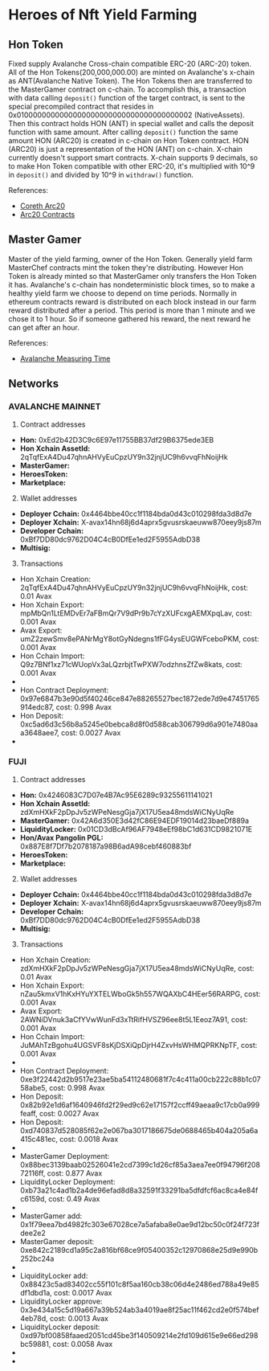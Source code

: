 # Heroes of Nft Yield Farming
## Hon Token
Fixed supply Avalanche Cross-chain compatible ERC-20 (ARC-20) token.
All of the Hon Tokens(200,000,000.00) are minted on Avalanche's x-chain as ANT(Avalanche Native Token).
The Hon Tokens then are transferred to the MasterGamer contract on c-chain. 
To accomplish this, a transaction with data calling `deposit()` function of the target contract,
is sent to the special precompiled contract that resides in 0x0100000000000000000000000000000000000002 (NativeAssets).
Then this contract holds HON (ANT) in special wallet and calls the deposit function with same amount.
After calling `deposit()` function the same amount HON (ARC20) is created in c-chain on Hon Token contract.
HON (ARC20) is just a representation of the HON (ANT) on c-chain. X-chain currently doesn't support smart contracts.
X-chain supports 9 decimals, so to make Hon Token compatible with other ERC-20, it's multiplied with 10^9 in `deposit()`
and divided by 10^9 in `withdraw()` function.

References:
* [Coreth Arc20](https://docs.avax.network/build/references/coreth-arc20s)
* [Arc20 Contracts](https://github.com/ava-labs/wrapped-assets/tree/arc20-contracts)

## Master Gamer
Master of the yield farming, owner of the Hon Token. Generally yield farm MasterChef contracts mint the token
they're distributing. However Hon Token is already minted so that MasterGamer only transfers the Hon Token it has.
Avalanche's c-chain has nondeterministic block times, so to make a healthy yield farm we choose to depend on 
time periods. Normally in ethereum contracts reward is distributed on each block instead in our farm 
reward distributed after a period. This period is more than 1 minute and we chose it to 1 hour. So if someone
gathered his reward, the next reward he can get after an hour.

References:
* [Avalanche Measuring Time](https://support.avax.network/en/articles/5106526-measuring-time-in-smart-contracts)


## Networks

### AVALANCHE MAINNET
1. Contract addresses
  * **Hon:** 0xEd2b42D3C9c6E97e11755BB37df29B6375ede3EB
  * **Hon Xchain AssetId:** 2qTqfExA4Du47qhnAHVyEuCpzUY9n32jnjUC9h6vvqFhNoijHk
  * **MasterGamer:** 
  * **HeroesToken:** 
  * **Marketplace:** 
2. Wallet addresses
  * **Deployer Cchain:** 0x4464bbe40cc1f1184bda0d43c010298fda3d8d7e
  * **Deployer Xchain:** X-avax14hn68j6d4aprx5gvusrskaeuww870eey9js87m
  * **Developer Cchain:** 0xBf7DD80dc9762D04C4cB0DfEe1ed2F5955AdbD38
  * **Multisig:** 
3. Transactions
  * Hon Xchain Creation: 2qTqfExA4Du47qhnAHVyEuCpzUY9n32jnjUC9h6vvqFhNoijHk, cost: 0.01 Avax
  * Hon Xchain Export: mpMbQn1LtEMDvEr7aFBmQr7V9dPr9b7cYzXUFcxgAEMXpqLav, cost: 0.001 Avax
  * Avax Export: umZ2zewSmv8ePANrMgY8otGyNdegns1fFG4ysEUGWFceboPKM, cost: 0.001 Avax
  * Hon Cchain Import: Q9z7BNf1xz71cWUopVx3aLQzrbjtTwPXW7odzhnsZfZw8kats, cost: 0.001 Avax
  * 
  * Hon Contract Deployment: 0x97e6847b3e90d5f40246ce847e88265527bec1872ede7d9e47451765914edc87, cost: 0.998 Avax
  * Hon Deposit: 0xc5ad6d3c56b8a5245e0bebca8d8f0d588cab306799d6a901e7480aaa3648aee7, cost: 0.0027 Avax
  * 

### FUJI
1. Contract addresses
  * **Hon:** 0x4246083C7D07e4B7Ac95E6289c93255611141021
  * **Hon Xchain AssetId:** zdXmHXkF2pDpJv5zWPeNesgGja7jX17U5ea48mdsWiCNyUqRe
  * **MasterGamer:** 0x42A6d350E3d42fC86E94EDF19014d23baeDf889a
  * **LiquidityLocker:** 0x01CD3dBcAf96AF7948eEf98bC1d631CD9821071E
  * **Hon/Avax Pangolin PGL:** 0x887E8f7Df7b2078187a98B6adA98cebf460883bf
  * **HeroesToken:** 
  * **Marketplace:** 
2. Wallet addresses
  * **Deployer Cchain:** 0x4464bbe40cc1f1184bda0d43c010298fda3d8d7e
  * **Deployer Xchain:** X-avax14hn68j6d4aprx5gvusrskaeuww870eey9js87m
  * **Developer Cchain:** 0xBf7DD80dc9762D04C4cB0DfEe1ed2F5955AdbD38
  * **Multisig:** 
3. Transactions
  * Hon Xchain Creation: zdXmHXkF2pDpJv5zWPeNesgGja7jX17U5ea48mdsWiCNyUqRe, cost: 0.01 Avax
  * Hon Xchain Export: nZau5kmxV1hKxHYuYXTELWboGk5h557WQAXbC4HEer56RARPG, cost: 0.001 Avax
  * Avax Export: 2AWNiDVnuk3aCfYVwWunFd3xTtRifHVSZ96ee8t5L1Eeoz7A91, cost: 0.001 Avax
  * Hon Cchain Import: JuMAhTzBgohu4UGSVF8sKjDSXiQpDjrH4ZxvHsWHMQPRKNpTF, cost: 0.001 Avax
  * 
  * Hon Contract Deployment: 0xe3f22442d2b9517e23ae5ba54112480681f7c4c411a00cb222c88b1c0758abe5, cost: 0.998 Avax
  * Hon Deposit: 0x82b92e1d6af1640946fd2f29ed9c62e17157f2ccff49aeaa9c17cb0a999feaff, cost: 0.0027 Avax
  * Hon Deposit: 0xd740837d528085f62e2e067ba3017186675de0688465b404a205a6a415c481ec, cost: 0.0018 Avax
  * 
  * MasterGamer Deployment: 0x88bec3139baab02526041e2cd7399c1d26cf85a3aea7ee0f94796f20872116ff, cost: 0.877 Avax
  * LiquidityLocker Deployment: 0xb73a21c4ad1b2a4de96efad8d8a32591f33291ba5dfdfcf6ac8ca4e84fc6159d, cost: 0.49 Avax
  * 
  * MasterGamer add: 0x1f79eea7bd4982fc303e67028ce7a5afaba8e0ae9d12bc50c0f24f723fdee2e2
  * MasterGamer deposit: 0xe842c2189cd1a95c2a816bf68ce9f05400352c12970868e25d9e990b252bc24a
  * 
  * LiquidityLocker add: 0x88423c5ad83402cc55f101c8f5aa160cb38c06d4e2486ed788a49e85df1dbd1a, cost: 0.0017 Avax
  * LiquidityLocker approve: 0x3e434a15c5d19a667a39b524ab3a4019ae8f25ac11f462cd2e0f574bef4eb78d, cost: 0.0013 Avax
  * LiquidityLocker deposit: 0xd97bf00858faaed2051cd45be3f140509214e2fd109d615e9e66ed298bc59881, cost: 0.0058 Avax
  * 
  * 

